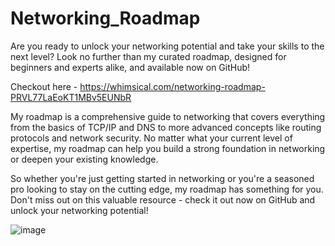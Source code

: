 # Networking_Roadmap

Are you ready to unlock your networking potential and take your skills to the next level? Look no further than my curated roadmap, designed for beginners and experts alike, and available now on GitHub!

Checkout here - https://whimsical.com/networking-roadmap-PRVL77LaEoKT1MBv5EUNbR

My roadmap is a comprehensive guide to networking that covers everything from the basics of TCP/IP and DNS to more advanced concepts like routing protocols and network security. No matter what your current level of expertise, my roadmap can help you build a strong foundation in networking or deepen your existing knowledge.

So whether you're just getting started in networking or you're a seasoned pro looking to stay on the cutting edge, my roadmap has something for you. Don't miss out on this valuable resource - check it out now on GitHub and unlock your networking potential!

![image](https://user-images.githubusercontent.com/64456113/233675682-f3644f33-cb82-4f8b-8939-9494986e6400.png)
